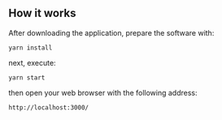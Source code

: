 ## How it works

After downloading the application, prepare the software with:

```
yarn install
```

next, execute:
```
yarn start
```
then open your web browser with the following address:
```
http://localhost:3000/
```
